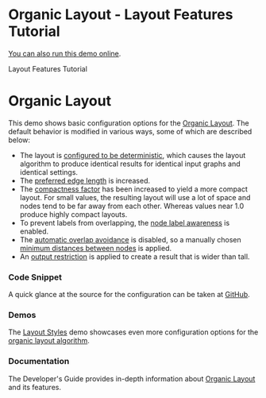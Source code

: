 <!--
 //////////////////////////////////////////////////////////////////////////////
 // @license
 // This file is part of yFiles for HTML 2.5.0.3.
 // Use is subject to license terms.
 //
 // Copyright (c) 2000-2023 by yWorks GmbH, Vor dem Kreuzberg 28,
 // 72070 Tuebingen, Germany. All rights reserved.
 //
 //////////////////////////////////////////////////////////////////////////////
-->
# Organic Layout - Layout Features Tutorial

[You can also run this demo online](https://live.yworks.com/demos/04-tutorial-layout-features/organic/index.html).

Layout Features Tutorial

# Organic Layout

This demo shows basic configuration options for the [Organic Layout](https://docs.yworks.com/yfileshtml/#/api/OrganicLayout). The default behavior is modified in various ways, some of which are described below:

- The layout is [configured to be deterministic](https://docs.yworks.com/yfileshtml/#/api/OrganicLayoutData#deterministic), which causes the layout algorithm to produce identical results for identical input graphs and identical settings.
- The [preferred edge length](https://docs.yworks.com/yfileshtml/#/api/OrganicLayout#preferredEdgeLength) is increased.
- The [compactness factor](https://docs.yworks.com/yfileshtml/#/api/OrganicLayoutData#compactnessFactor) has been increased to yield a more compact layout. For small values, the resulting layout will use a lot of space and nodes tend to be far away from each other. Whereas values near 1.0 produce highly compact layouts.
- To prevent labels from overlapping, the [node label awareness](https://docs.yworks.com/yfileshtml/#/api/OrganicLayoutData#considerNodeLabels) is enabled.
- The [automatic overlap avoidance](https://docs.yworks.com/yfileshtml/#/api/OrganicLayoutData#nodeOverlapsAllowed) is disabled, so a manually chosen [minimum distances between nodes](https://docs.yworks.com/yfileshtml/#/api/OrganicLayoutData#minimumNodeDistance) is applied.
- An [output restriction](https://docs.yworks.com/yfileshtml/#/api/OrganicLayoutData#outPutRestriction) is applied to create a result that is wider than tall.

### Code Snippet

A quick glance at the source for the configuration can be taken at [GitHub](https://github.com/yWorks/yfiles-for-html-demos/blob/master/demos/04-tutorial-layout-features/organic/Organic.ts).

### Demos

The [Layout Styles](../../layout/layoutstyles/index.html?layout=organic&sample=organic) demo showcases even more configuration options for the [organic layout algorithm](https://docs.yworks.com/yfileshtml/#/api/OrganicLayout).

### Documentation

The Developer's Guide provides in-depth information about [Organic Layout](https://docs.yworks.com/yfileshtml/#/dguide/organic_layout) and its features.
